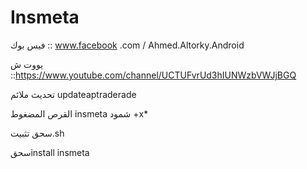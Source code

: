 # Insmeta
فيس بوك :: www.facebook .com / Ahmed.Altorky.Android


يووت ش ::https://www.youtube.com/channel/UCTUFvrUd3hIUNWzbVWJjBGQ

تحديث ملائم updateaptraderade

القرص المضغوط insmeta
شمود +x*

سحق تثبيت.sh

سحقinstall insmeta
